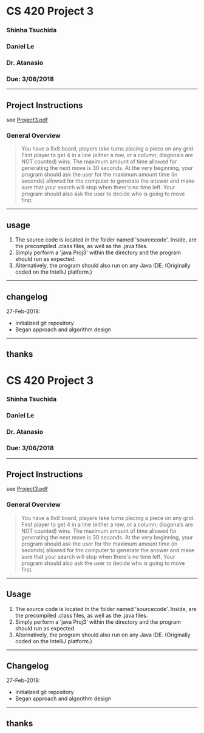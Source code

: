 # CS 420 Project 3
### Shinha Tsuchida
### Daniel Le 
### Dr. Atanasio
### Due: 3/06/2018

----
## Project Instructions
see [Project3.pdf](https://github.com/shinha97/fourinaline/blob/master/Project3.pdf)

### General Overview
> You have a 8x8 board, players take turns placing a piece on any grid. First player to get 4 in a line
(either a row, or a column; diagonals are NOT counted) wins. The maximum amount of time allowed
for generating the next move is 30 seconds. At the very beginning, your program should ask the user
for the maximum amount time (in seconds) allowed for the computer to generate the answer and
make sure that your search will stop when there's no time left. Your program should also ask the user
to decide who is going to move first.


----
## usage
1. The source code is located in the folder named 'sourcecode'. 
Inside, are the precompiled .class files, as well as the .java files.
2. Simply perform a 'java Proj3' within the directory and the program should run as expected.
3. Alternatively, the program should also run on any Java IDE. 
(Originally coded on the IntelliJ platform.)


----
## changelog
 27-Feb-2018: 

* Initialized git repository
* Began approach and algorithm design


----
## thanks
# CS 420 Project 3
### Shinha Tsuchida
### Daniel Le 
### Dr. Atanasio
### Due: 3/06/2018

----
## Project Instructions
see [Project3.pdf](https://github.com/shinha97/fourinaline/blob/master/Project3.pdf)

### General Overview
> You have a 8x8 board, players take turns placing a piece on any grid. First player to get 4 in a line
(either a row, or a column; diagonals are NOT counted) wins. The maximum amount of time allowed
for generating the next move is 30 seconds. At the very beginning, your program should ask the user
for the maximum amount time (in seconds) allowed for the computer to generate the answer and
make sure that your search will stop when there's no time left. Your program should also ask the user
to decide who is going to move first.


----
## Usage
1. The source code is located in the folder named 'sourcecode'. 
Inside, are the precompiled .class files, as well as the .java files.
2. Simply perform a 'java Proj3' within the directory and the program should run as expected.
3. Alternatively, the program should also run on any Java IDE. 
(Originally coded on the IntelliJ platform.)


----
## Changelog
 27-Feb-2018: 

* Initialized git repository
* Began approach and algorithm design


----
## thanks
